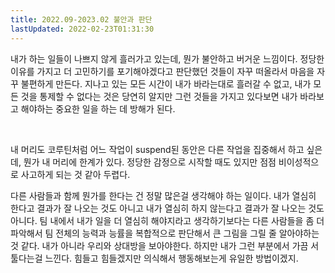 ```yaml
---
title: 2022.09-2023.02 불안과 판단
lastUpdated: 2022-02-23T01:31:30
---
```


내가 하는 일들이 나쁘지 않게 흘러가고 있는데, 뭔가 불안하고 버거운 느낌이다. 정당한 이유를 가지고 더 고민하기를 포기해야겠다고 판단했던 것들이 자꾸 떠올라서 마음을 자꾸 불편하게 만든다. 지나고 있는 모든 시간이 내가 바라는대로 흘러갈 수 없고, 내가 모든 것을 통제할 수 없다는 것은 당연히 알지만 그런 것들을 가지고 있다보면 내가 바라보고 해야하는 중요한 일을 하는 데 방해가 된다.

​

내 머리도 코루틴처럼 어느 작업이 suspend된 동안은 다른 작업을 집중해서 하고 싶은데, 뭔가 내 머리에 한계가 있다. 정당한 감정으로 시작할 때도 있지만 점점 비이성적으로 사고하게 되는 것 같아 두렵다.



다른 사람들과 함께 뭔가를 한다는 건 정말 많은걸 생각해야 하는 일이다. 내가 열심히 한다고 결과가 잘 나오는 것도 아니고 내가 열심히 하지 않는다고 결과가 잘 나오는 것도 아니다. 팀 내에서 내가 일을 더 열심히 해야지라고 생각하기보다는 다른 사람들을 좀 더 파악해서 팀 전체의 능력과 능률을 복합적으로 판단해서 큰 그림을 그릴 줄 알아야하는 것 같다. 내가 아니라 우리와 상대방을 보아야한다. 하지만 내가 그런 부분에서 가끔 서툴다는걸 느낀다. 힘들고 힘들겠지만 의식해서 행동해보는게 유일한 방법이겠지.